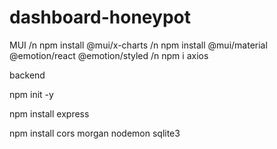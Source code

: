 # dashboard-honeypot



MUI /n
npm install @mui/x-charts   /n
npm install @mui/material @emotion/react @emotion/styled    /n
npm i axios



backend 
<p>npm init -y</p>
<p>npm install express</p>
<p>npm install cors morgan nodemon sqlite3</p>